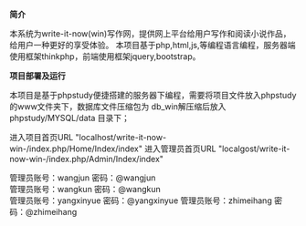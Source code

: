 ﻿**简介**

本系统为write-it-now(win)写作网，提供网上平台给用户写作和阅读小说作品，给用户一种更好的享受体验。
本项目基于php,html,js,等编程语言编程，服务器端使用框架thinkphp，前端使用框架jquery,bootstrap。

**项目部署及运行**

本项目是基于phpstudy便捷搭建的服务器下编程，需要将项目文件放入phpstudy的www文件夹下，数据库文件压缩包为
db_win解压缩后放入phpstudy/MYSQL/data 目录下；

进入项目首页URL "localhost/write-it-now-win-/index.php/Home/Index/index"
进入管理员首页URL "localgost/write-it-now-win-/index.php/Admin/Index/index"  



管理员账号：wangjun 
密码：@wangjun  
管理员账号：wangkun 
密码：@wangkun  
管理员账号：yangxinyue 
密码：@yangxinyue
管理员账号：zhimeihang 
密码：@zhimeihang


